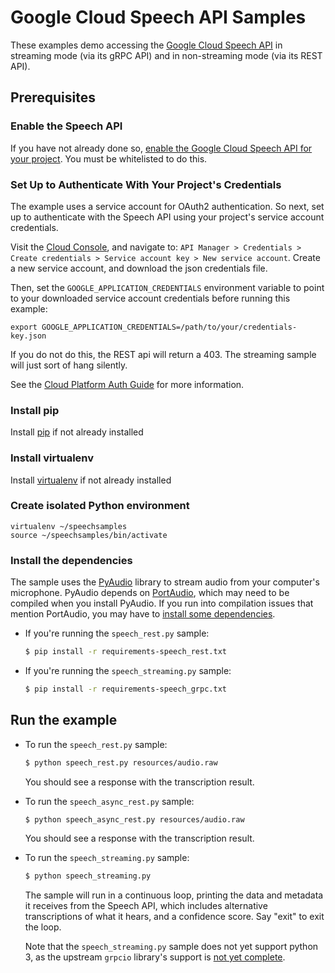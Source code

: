 
# Google Cloud Speech API Samples

These examples demo accessing the [Google Cloud Speech API](http://cloud.google.com/speech)
in streaming mode (via its gRPC API) and in non-streaming mode (via its REST
API).

## Prerequisites

### Enable the Speech API

If you have not already done so,
[enable the Google Cloud Speech API for your project](https://console.cloud.google.com/apis/api/speech.googleapis.com/overview).
You must be whitelisted to do this.


### Set Up to Authenticate With Your Project's Credentials

The example uses a service account for OAuth2 authentication.
So next, set up to authenticate with the Speech API using your project's
service account credentials.

Visit the [Cloud Console](https://console.cloud.google.com), and navigate to:
`API Manager > Credentials > Create credentials >
Service account key > New service account`.
Create a new service account, and download the json credentials file.

Then, set
the `GOOGLE_APPLICATION_CREDENTIALS` environment variable to point to your
downloaded service account credentials before running this example:

    export GOOGLE_APPLICATION_CREDENTIALS=/path/to/your/credentials-key.json

If you do not do this, the REST api will return a 403. The streaming sample will
just sort of hang silently.

See the
[Cloud Platform Auth Guide](https://cloud.google.com/docs/authentication#developer_workflow)
for more information.

### Install pip

Install [pip][pip] if not already installed

### Install virtualenv

Install [virtualenv][virtualenv] if not already installed

### Create isolated Python environment

```
virtualenv ~/speechsamples
source ~/speechsamples/bin/activate
```

### Install the dependencies

The sample uses the [PyAudio][pyaudio] library to stream audio from your computer's microphone.  PyAudio depends on [PortAudio][portaudio], which may need to be compiled when you install PyAudio. If you run into compilation issues that mention PortAudio, you may have to [install some dependencies][pyaudio-install].

* If you're running the `speech_rest.py` sample:

    ```sh
    $ pip install -r requirements-speech_rest.txt
    ```

* If you're running the `speech_streaming.py` sample:

    ```sh
    $ pip install -r requirements-speech_grpc.txt
    ```

[pyaudio]: https://people.csail.mit.edu/hubert/pyaudio/
[portaudio]: http://www.portaudio.com/
[pyaudio-install]: https://people.csail.mit.edu/hubert/pyaudio/#downloads
[pip]: https://pip.pypa.io/en/stable/installing/
[virtualenv]: https://virtualenv.pypa.io/en/stable/installation/

## Run the example

* To run the `speech_rest.py` sample:

    ```sh
    $ python speech_rest.py resources/audio.raw
    ```

    You should see a response with the transcription result.

* To run the `speech_async_rest.py` sample:

    ```sh
    $ python speech_async_rest.py resources/audio.raw
    ```

    You should see a response with the transcription result.

* To run the `speech_streaming.py` sample:

    ```sh
    $ python speech_streaming.py
    ```

    The sample will run in a continuous loop, printing the data and metadata
    it receives from the Speech API, which includes alternative transcriptions
    of what it hears, and a confidence score. Say "exit" to exit the loop.

    Note that the `speech_streaming.py` sample does not yet support python 3, as
    the upstream `grpcio` library's support is [not yet
    complete](https://github.com/grpc/grpc/issues/282).
